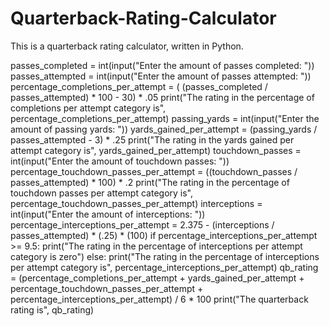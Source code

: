 # Quarterback-Rating-Calculator
This is a quarterback rating calculator, written in Python.

passes_completed = int(input("Enter the amount of passes completed: "))
passes_attempted = int(input("Enter the amount of passes attempted: "))
percentage_completions_per_attempt = (
  (passes_completed / passes_attempted) * 100 - 30) * .05
print("The rating in the percentage of completions per attempt category is", percentage_completions_per_attempt)
passing_yards = int(input("Enter the amount of passing yards: "))
yards_gained_per_attempt = (passing_yards / passes_attempted - 3) * .25
print("The rating in the yards gained per attempt category is", yards_gained_per_attempt)
touchdown_passes = int(input("Enter the amount of touchdown passes: "))
percentage_touchdown_passes_per_attempt = ((touchdown_passes / passes_attempted) * 100) * .2
print("The rating in the percentage of touchdown passes per attempt category is", percentage_touchdown_passes_per_attempt)
interceptions = int(input("Enter the amount of interceptions: "))
percentage_interceptions_per_attempt = 2.375 - (interceptions /                        passes_attempted) * (.25) * (100)
if percentage_interceptions_per_attempt >= 9.5:
  print("The rating in the percentage of interceptions per attempt category is zero")
else:
  print("The rating in the percentage of interceptions per attempt category is", percentage_interceptions_per_attempt)
qb_rating = (percentage_completions_per_attempt + yards_gained_per_attempt + percentage_touchdown_passes_per_attempt + percentage_interceptions_per_attempt) / 6 * 100
print("The quarterback rating is", qb_rating)
